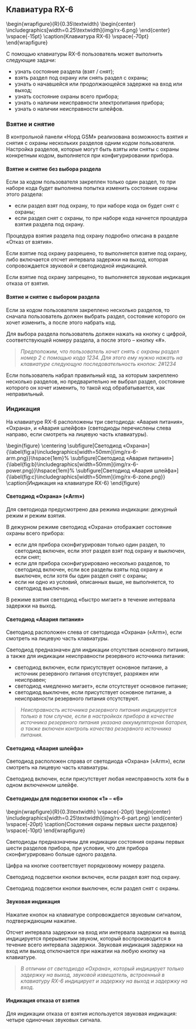 ## Клавиатура RX-6

\begin{wrapfigure}{R}{0.35\textwidth}
\begin{center}
\includegraphics[width=0.25\textwidth]{img/rx-6.png}
\end{center}
\vspace{-15pt}
\caption{Клавиатура RX-6}
\vspace{-70pt}
\end{wrapfigure}

С помощью клавиатуры RX-6 пользователь может выполнить следующие задачи:

* узнать состояние раздела (взят / снят);
* взять раздел под охрану или снять раздел с охраны;
* узнать о начавшейся или продолжающейся задержке на вход или выход;
* узнать состояние охраны всего прибора;
* узнать о наличии неисправности электропитания прибора;
* узнать о наличии неисправности шлейфов.


### Взятие и снятие

В контрольной панели «Норд GSM» реализована возможность взятия и снятия с охраны нескольких разделов одним кодом пользователя. Настройка разделов, которые могут быть взяты или сняты с охраны конкретным кодом, выполняется при конфигурировании прибора.

#### Взятие и снятие без выбора раздела

Если за кодом пользователя закреплен только один раздел, то при наборе кода будет выполнена попытка изменить состояние охраны этого раздела:

* если раздел взят под охрану, то при наборе кода он будет снят с охраны;
* если раздел снят с охраны, то при наборе кода начнется процедура взятия раздела под охрану.

Процедура взятия раздела под охрану подробно описана в разделе «Отказ от взятия».

Если взятие под охрану разрешено, то выполняется взятие под охрану, либо включается отсчет интервала задержки на выход, которая сопровождается звуковой и светодиодной индикацией.

Если взятие под охрану запрещено, то выполняется звуковая индикация отказа от взятия.

#### Взятие и снятие с выбором раздела

Если за кодом пользователя закреплено несколько разделов, то сначала пользователь должен выбрать раздел, состояние которого он хочет изменить, а после этого набрать код.

Для выбора раздела пользователь должен нажать на кнопку с цифрой, соответствующей номеру раздела, а после этого – кнопку «#».

> *Предположим, что пользователь хочет снять с охраны раздел номер 2 с помощью кода 1234. Для этого ему нужно нажать на клавиатуре следующую последовательность кнопок: 2#1234*

Если пользователь набрал правильный код, за которым закреплено несколько разделов, но предварительно не выбрал раздел, 
состояние которого он хочет изменить, то такой код обрабатывается, как неправильный.

### Индикация

На клавиатуре RX-6 расположены три светодиода: «Авария питания», «Охрана», и «Авария шлейфов» (светодиоды перечислены слева направо, если смотреть на лицевую часть клавиатуры).

\begin{figure}
\centering 
\subfigure[Светодиод «Охрана»]{\label{fig:a}\includegraphics[width=50mm]{img/rx-6-arm.png}}\hspace{1em}%
\subfigure[Светодиод «Авария питания»]{\label{fig:b}\includegraphics[width=50mm]{img/rx-6-power.png}}\hspace{1em}%
\subfigure[Светодиод «Авария шлейфа»]{\label{fig:c}\includegraphics[width=50mm]{img/rx-6-zone.png}}
\caption{Индикация на клавиатуре RX-6}
\end{figure}

#### Светодиод «Охрана» («Arm»)

Для светодиода предусмотрено два режима индикации: дежурный режим и режим взятия.

В дежурном режиме светодиод «Охрана» отображает состояние охраны всего прибора:

* если для прибора сконфигурирован только один раздел, то светодиод включен, если этот раздел взят под охрану и выключен, если снят;
* если для прибора сконфигурировано несколько разделов, то светодиод включен, если все разделы взяты под охрану и выключен, если хотя бы один раздел снят с охраны;
* если ни одно из условий, описанных выше, не выполняется, то светодиод выключен.

В режиме взятия светодиод «быстро мигает» в течение интервала задержки на выход.

#### Светодиод «Авария питания»

Светодиод расположен слева от светодиода «Охрана» («Arm»), если смотреть на лицевую часть клавиатуры.

Светодиод предназначен для индикации отсутствия основного питания, а также для индикации неисправности резервного источника питания:

* светодиод включен, если присутствует основное питание, а источник резервного питания отсутствует, разряжен или неисправен; 
* светодиод «медленно мигает», если отсутствует основное питание;
* светодиод выключен, если присутствует основное питание, а неисправности резервного питания отсутствуют.

> *Неисправность источника резервного питания индицируется только в том случае, если в настройках прибора в качестве источника резервного питания указана аккумуляторная батарея, а также включен контроль качества резервного источника питания.*

#### Светодиод «Авария шлейфа»

Светодиод расположен справа от светодиода «Охрана» («Arm»), если смотреть на лицевую часть клавиатуры.

Светодиод включен, если присутствует любая неисправность хотя бы в одном *включенном* шлейфе.

#### Светодиоды для подсветки кнопок «1» – «6»

\begin{wrapfigure}{R}{0.3\textwidth}
\vspace{-20pt}
\begin{center}
\includegraphics[width=0.25\textwidth]{img/rx-6-part.png}
\end{center}
\vspace{-20pt}
\caption{Состояния охраны первых шести разделов}
\vspace{-10pt}
\end{wrapfigure}

Светодиоды предназначены для индикации состояния охраны первых шести разделов прибора, при условии, что для прибора сконфигурировано больше одного раздела.

Цифра на кнопке соответствует порядковому номеру раздела.

Светодиод подсветки кнопки включен, если раздел взят под охрану.

Светодиод подсветки кнопки выключен, если раздел снят с охраны.


#### Звуковая индикация

Нажатие кнопок на клавиатуре сопровождается звуковым сигналом, подтверждающим нажатие.

Отсчет интервала задержки на вход или интервала задержки на выход индицируется прерывистым звуком, который воспроизводится в течение всего интервала задержки. Звуковая индикация задержки на вход или выход отключается при нажатии на любую кнопку на клавиатуре.

> *В отличии от светодиода «Охрана», который индицирует только задержку на выход, звуковой извещатель, встроенный в клавиатуру RX-6 индицирует и задержку на выход и задержку на вход.*

#### Индикация отказа от взятия

Для индикации отказа от взятия используется звуковая индикация: четыре одиночных звуковых сигнала.

